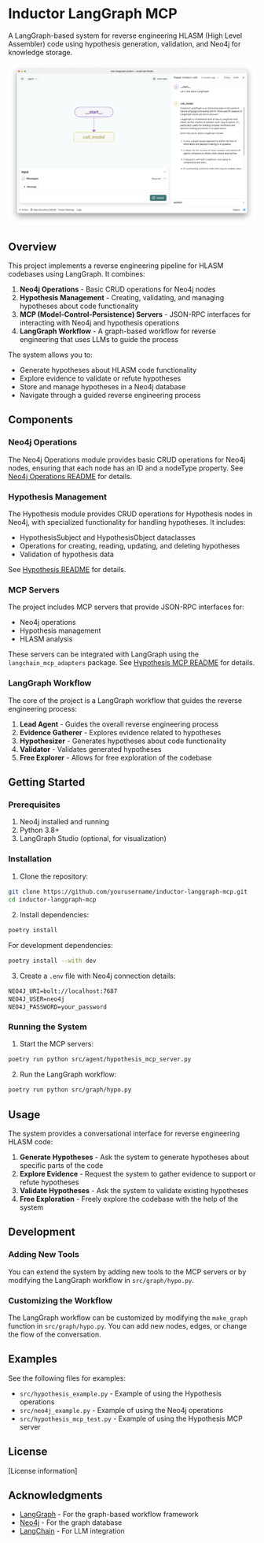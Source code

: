 # Inductor LangGraph MCP

A LangGraph-based system for reverse engineering HLASM (High Level Assembler) code using hypothesis generation, validation, and Neo4j for knowledge storage.

![Graph view in LangGraph studio UI](./static/studio_ui.png)

## Overview

This project implements a reverse engineering pipeline for HLASM codebases using LangGraph. It combines:

1. **Neo4j Operations** - Basic CRUD operations for Neo4j nodes
2. **Hypothesis Management** - Creating, validating, and managing hypotheses about code functionality
3. **MCP (Model-Control-Persistence) Servers** - JSON-RPC interfaces for interacting with Neo4j and hypothesis operations
4. **LangGraph Workflow** - A graph-based workflow for reverse engineering that uses LLMs to guide the process

The system allows you to:
- Generate hypotheses about HLASM code functionality
- Explore evidence to validate or refute hypotheses
- Store and manage hypotheses in a Neo4j database
- Navigate through a guided reverse engineering process

## Components

### Neo4j Operations

The Neo4j Operations module provides basic CRUD operations for Neo4j nodes, ensuring that each node has an ID and a nodeType property. See [Neo4j Operations README](src/neo4j_operations_README.md) for details.

### Hypothesis Management

The Hypothesis module provides CRUD operations for Hypothesis nodes in Neo4j, with specialized functionality for handling hypotheses. It includes:

- HypothesisSubject and HypothesisObject dataclasses
- Operations for creating, reading, updating, and deleting hypotheses
- Validation of hypothesis data

See [Hypothesis README](src/hypothesis_README.md) for details.

### MCP Servers

The project includes MCP servers that provide JSON-RPC interfaces for:

- Neo4j operations
- Hypothesis management
- HLASM analysis

These servers can be integrated with LangGraph using the `langchain_mcp_adapters` package. See [Hypothesis MCP README](src/hypothesis_mcp_README.md) for details.

### LangGraph Workflow

The core of the project is a LangGraph workflow that guides the reverse engineering process:

1. **Lead Agent** - Guides the overall reverse engineering process
2. **Evidence Gatherer** - Explores evidence related to hypotheses
3. **Hypothesizer** - Generates hypotheses about code functionality
4. **Validator** - Validates generated hypotheses
5. **Free Explorer** - Allows for free exploration of the codebase

## Getting Started

### Prerequisites

1. Neo4j installed and running
2. Python 3.8+
3. LangGraph Studio (optional, for visualization)

### Installation

1. Clone the repository:

```bash
git clone https://github.com/yourusername/inductor-langgraph-mcp.git
cd inductor-langgraph-mcp
```

2. Install dependencies:

```bash
poetry install
```

For development dependencies:

```bash
poetry install --with dev
```

3. Create a `.env` file with Neo4j connection details:

```
NEO4J_URI=bolt://localhost:7687
NEO4J_USER=neo4j
NEO4J_PASSWORD=your_password
```

### Running the System

1. Start the MCP servers:

```bash
poetry run python src/agent/hypothesis_mcp_server.py
```

2. Run the LangGraph workflow:

```bash
poetry run python src/graph/hypo.py
```

## Usage

The system provides a conversational interface for reverse engineering HLASM code:

1. **Generate Hypotheses** - Ask the system to generate hypotheses about specific parts of the code
2. **Explore Evidence** - Request the system to gather evidence to support or refute hypotheses
3. **Validate Hypotheses** - Ask the system to validate existing hypotheses
4. **Free Exploration** - Freely explore the codebase with the help of the system

## Development

### Adding New Tools

You can extend the system by adding new tools to the MCP servers or by modifying the LangGraph workflow in `src/graph/hypo.py`.

### Customizing the Workflow

The LangGraph workflow can be customized by modifying the `make_graph` function in `src/graph/hypo.py`. You can add new nodes, edges, or change the flow of the conversation.

<!--
Configuration auto-generated by `langgraph template lock`. DO NOT EDIT MANUALLY.
{
  "config_schemas": {
    "agent": {
      "type": "object",
      "properties": {}
    }
  }
}
-->

## Examples

See the following files for examples:
- `src/hypothesis_example.py` - Example of using the Hypothesis operations
- `src/neo4j_example.py` - Example of using the Neo4j operations
- `src/hypothesis_mcp_test.py` - Example of using the Hypothesis MCP server

## License

[License information]

## Acknowledgments

- [LangGraph](https://github.com/langchain-ai/langgraph) - For the graph-based workflow framework
- [Neo4j](https://neo4j.com/) - For the graph database
- [LangChain](https://github.com/langchain-ai/langchain) - For LLM integration
